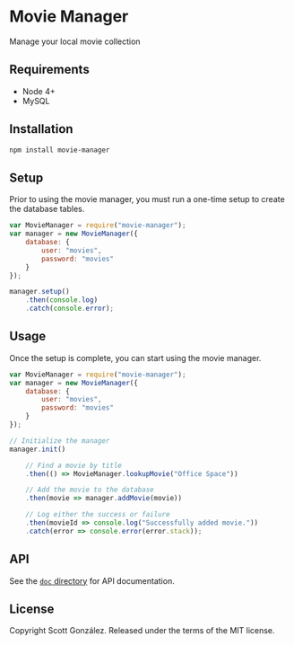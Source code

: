 # Movie Manager

Manage your local movie collection



## Requirements

* Node 4+
* MySQL



## Installation

```sh
npm install movie-manager
```



## Setup

Prior to using the movie manager, you must run a one-time setup to create the database tables.

```js
var MovieManager = require("movie-manager");
var manager = new MovieManager({
	database: {
		user: "movies",
		password: "movies"
	}
});

manager.setup()
	.then(console.log)
	.catch(console.error);
```



## Usage

Once the setup is complete, you can start using the movie manager.

```js
var MovieManager = require("movie-manager");
var manager = new MovieManager({
	database: {
		user: "movies",
		password: "movies"
	}
});

// Initialize the manager
manager.init()

	// Find a movie by title
	.then(() => MovieManager.lookupMovie("Office Space"))

	// Add the movie to the database
	.then(movie => manager.addMovie(movie))

	// Log either the success or failure
	.then(movieId => console.log("Successfully added movie."))
	.catch(error => console.error(error.stack));
```



## API

See the [`doc` directory](doc/) for API documentation.



## License

Copyright Scott González. Released under the terms of the MIT license.
